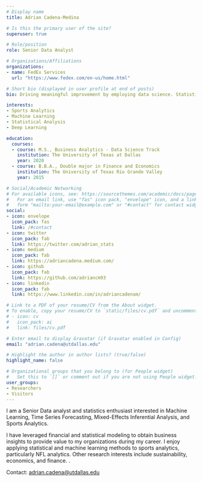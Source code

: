 ```yaml
---
# Display name
title: Adrian Cadena-Medina

# Is this the primary user of the site?
superuser: true

# Role/position
role: Senior Data Analyst

# Organizations/Affiliations
organizations:
- name: FedEx Services
  url: "https://www.fedex.com/en-us/home.html"

# Short bio (displayed in user profile at end of posts)
bio: Driving meaningful improvement by employing data science. Statistically oriented with interest in Machine and Deep Learning. My research interests include sports analytics, sustainability, and welfare economics.

interests:
- Sports Analytics
- Machine Learning
- Statistical Analysis
- Deep Learning

education:
  courses:
  - course: M.S., Business Analytics - Data Science Track
    institution: The University of Texas at Dallas
    year: 2020
  - course: B.B.A., Double major in Finance and Economics
    institution: The University of Texas Rio Grande Valley
    year: 2015

# Social/Academic Networking
# For available icons, see: https://sourcethemes.com/academic/docs/page-builder/#icons
#   For an email link, use "fas" icon pack, "envelope" icon, and a link in the
#   form "mailto:your-email@example.com" or "#contact" for contact widget.
social:
- icon: envelope
  icon_pack: fas
  link: /#contact
- icon: twitter
  icon_pack: fab
  link: https://twitter.com/adrian_stats
- icon: medium
  icon_pack: fab
  link: https://adriancadena.medium.com/
- icon: github
  icon_pack: fab
  link: https://github.com/adriancm93
- icon: linkedin
  icon_pack: fab
  link: https://www.linkedin.com/in/adriancadenam/

# Link to a PDF of your resume/CV from the About widget.
# To enable, copy your resume/CV to `static/files/cv.pdf` and uncomment the lines below.
# - icon: cv
#   icon_pack: ai
#   link: files/cv.pdf

# Enter email to display Gravatar (if Gravatar enabled in Config)
email: "adrian.cadena@utdallas.edu"

# Highlight the author in author lists? (true/false)
highlight_name: false

# Organizational groups that you belong to (for People widget)
#   Set this to `[]` or comment out if you are not using People widget.
user_groups:
- Researchers
- Visitors
---
```

I am a Senior Data analyst and statistics enthusiast interested in Machine Learning, Time Series Forecasting, Mixed-Effects Inferential Analysis, and Sports Analytics.

I have leveraged financial and statistical modeling to obtain business insights to provide value to my organizations during my career. I enjoy applying statistical and machine learning methods to sports analytics, particularly NFL analytics. Other research interests include sustainability, economics, and finance. .

Contact: adrian.cadena@utdallas.edu
